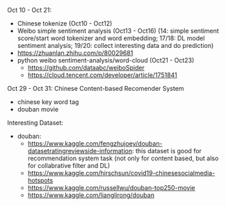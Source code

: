 Oct 10 - Oct 21: 
- Chinese tokenize (Oct10 - Oct12)
- Weibo simple sentiment analysis (Oct13 - Oct16) (14: simple sentiment score/start word tokenizer and word embedding; 17/18: DL model sentiment analysis; 19/20: collect interesting data and do prediction)
 - https://zhuanlan.zhihu.com/p/80029681
- python weibo sentiment-analysis/word-cloud (Oct21 - Oct23)
  - https://github.com/dataabc/weiboSpider
  - https://cloud.tencent.com/developer/article/1751841 

Oct 29 - Oct 31: Chinese Content-based Recomender System
 - chinese key word tag
 - douban movie

Interesting Dataset:
* douban:
  * https://www.kaggle.com/fengzhujoey/douban-datasetratingreviewside-information: this dataset is good for recommendation system task (not only for content based, but also for collabrative filter and DL)
  * https://www.kaggle.com/hirschsun/covid19-chinesesocialmedia-hotspots
  * https://www.kaggle.com/russellwu/douban-top250-movie
  * https://www.kaggle.com/lianglirong/douban
